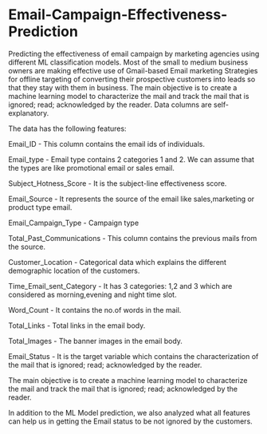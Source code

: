 # Email-Campaign-Effectiveness-Prediction
Predicting the effectiveness of email campaign by marketing agencies using different ML classification models.
Most of the small to medium business owners are making effective use of Gmail-based Email marketing Strategies for offline targeting of converting their prospective customers into leads so that they stay with them in business. The main objective is to create a machine learning model to characterize the mail and track the mail that is ignored; read; acknowledged by the reader. Data columns are self-explanatory.

The data has the following features:

Email_ID - This column contains the email ids of individuals.

Email_type - Email type contains 2 categories 1 and 2. We can assume that the types are like promotional email or sales email.

Subject_Hotness_Score - It is the subject-line effectiveness score.

Email_Source - It represents the source of the email like sales,marketing or product type email.

Email_Campaign_Type - Campaign type

Total_Past_Communications - This column contains the previous mails from the source.

Customer_Location - Categorical data which explains the different demographic location of the customers.

Time_Email_sent_Category - It has 3 categories: 1,2 and 3 which are considered as morning,evening and night time slot.

Word_Count - It contains the no.of words in the mail.

Total_Links - Total links in the email body.

Total_Images - The banner images in the email body.

Email_Status - It is the target variable which contains the characterization of the mail that is ignored; read; acknowledged by the reader.

The main objective is to create a machine learning model to characterize the 
mail and track the mail that is ignored; read; acknowledged by the reader. 

In addition to the ML Model prediction, we also analyzed what all features can help us in getting the Email status to be not ignored by the customers.
